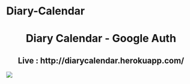 # Diary-Calendar

<h1 align="center"> Diary Calendar - Google Auth </h1>

<h2 align="center">Live : http://diarycalendar.herokuapp.com/ </h2>
<img src=https://user-images.githubusercontent.com/39877325/104343670-8fdf2a80-553f-11eb-99b2-5f7e2d13a9bb.png" />

